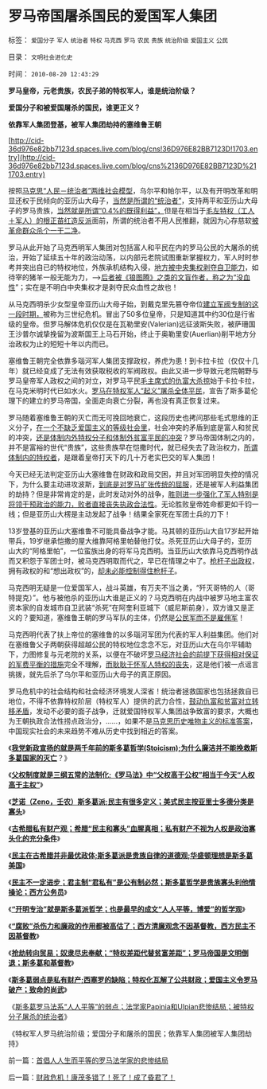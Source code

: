 # 罗马帝国屠杀国民的爱国军人集团

标签： `爱国分子` `军人` `统治者` `特权` `马克西` `罗马` `农民` `贵族` `统治阶级` `爱国主义` `公民` 

目录： `文明社会进化史`

时间： `2010-08-20 12:43:29`

**罗马皇帝，元老贵族，农民子弟的特权军人，谁是统治阶级？**

**爱国分子和被爱国屠杀的国民，谁更正义？**

**依靠军人集团登基，被军人集团劫持的塞维鲁王朝**

[http://cid-36d976e82bb7123d.spaces.live.com/blog/cns!36D976E82BB7123D!1703.entry](http://cid-36d976e82bb7123d.spaces.live.com/blog/cns%2136D976E82BB7123D%211703.entry)

按照[马克思“人民－统治者”两维社会模型](../../../2010/5/20/人民领袖人民爱，人民领袖爱人民.md)，乌尔平和帕尔平，以及有开明改革和明显还权于民倾向的亚历山大母子，[当然是所谓的“统治者”](../../../2010/5/19/既得利益者与“统治者”全无关联.md)，支持两平和亚历山大母子的罗马贵族，[当然就是所谓“0.4%的既得利益”，](http://blog.sina.com.cn/s/blog_5563a64d0100e39c.html)但是在相当于[毛左特权（工人＋军人）的根正苗红造反派](http://blog.163.com/darthvad/blog/static/53399470200971005657759)面前，所谓的统治者不用人民推翻，就因为心存慈软[被革命群众杀个一干二净](../../../2009/8/5/罗马独裁官科尔涅尼乌斯.苏拉和他的近卫军.md)。

罗马从此开始了马克西明军人集团对包括富人和平民在内的罗马公民的大屠杀的统治，开始了延续五十年的政治动荡，以内部元老院试图重新掌握权力，军人时时参考并突出自已的特权地位，外族承机结构入侵，[地方被中央集权剥夺自卫能力](../../../2010/5/15/中央集权社会危机时成为一盘散沙.md)，如待宰的猪羊一般无能为力，——>[后者被《狼图腾》之类的文盲作者，称之为“没血性](../../../2010/5/15/乱世和血性和东亚傻逼大赛史.md)”；实在是不明白中央集权才是剥夺民众血性之故也！

从马克西明杀少女型皇帝亚历山大母子始，到戴克里先篡夺帝位[建立军阀专制的这一段时期，](../../../2009/9/10/军阀割据不是地方民主自治.md)被称为三世纪危机。冒出了50多位皇帝，只是知道其中约30位是行省级的皇帝。但罗马解体危机仅仅是在瓦勒里安(Valerian)远征波斯失败，被萨珊国王沙普尔诚挚挽留为波斯国王上马石开始，终止于奥勒里安(Auerlian)削平地方分治政权为止的短短十年以内而已。

塞维鲁王朝完全依靠多瑙河军人集团支撑政权，养虎为患！到卡拉卡拉（仅仅十几年）就已经变成了无法有效获取税收的军阀政权。由此又进一步导致元老院朝野与罗马皇帝军人政权之间的对立，对罗马平民[毛主席式的仇富大杀掠](../../../2009/10/13/两千年社稷延寿之九字真言.md)始于卡拉卡拉，在马克米明时代已如水火。[罗马在特权军人“起义”屠杀全体平民](../../../2009/8/8/少数很明白真相的暴徒制造的黑社会暴行.md)，宣告了斯多葛伦理下的建立的罗马帝国，全面走向衰亡分裂，再也没有真正恢复过来。

罗马随着塞维鲁王朝的灭亡而无可挽回地衰亡，这段历史也拷问那些毛式思维的正义分子，[在一个不缺乏爱国主义的等级社会里](../../../2009/10/12/郭跳跳折腾“新爱国主义”盗版理学之嫌.md)，社会冲突的矛盾到底是富人和贫民的冲突，[还是体制内外特权分子和体制外贫富平民的冲突](../../../2009/8/10/主要矛盾很可能就是体制内外的矛盾.md)？罗马帝国体制之内的，并不是富裕的世代“贵族”，这些贵族早在恺撒时代，就已经失去了政治权力，[所谓体制内的特权者](../../../2009/8/10/主要矛盾很可能就是体制内外的矛盾.md)，是跟着皇帝打天下的几十万老实巴交的军人集团！

今天已经无法判定亚历山大塞维鲁在财政和政局交困，并且对军团明显失控的情况下，为什么要主动进攻波斯，[到底是对罗马扩张传统的屈服](../../../2010/7/4/国家主义没有经济危机，只有生存危机.md)，还是被军人利益集团的劫持？但是非常肯定的是，此时发动对外的战争，[胜则进一步强化了军人特别是将领干预政治的能力，败者直接丧失执政合法性](../../../2010/8/13/罗马军团的末日；罗马帝国象宋朝一样软弱.md)。无论胜败皇帝姓命都更如千钧一线；但是亚历山大楞是主动发起了战争！结果全家死在军团士兵的刀下！

13岁登基的亚历山大塞维鲁不可能具备战争才能。马其顿的亚历山大自17岁起开始带兵，19岁继承恺撒的屋大维靠阿格里帕替他打仗。杀死亚历山大母子的，亚历山大的“阿格里帕”，一位蛮族出身的将军马克西明。当亚历山大依靠马克西明作战而又积怨于军团士时，被马克西明取而代之，早已在情理之中了。[枪杆子出政权](http://cid-36d976e82bb7123d.spaces.live.com/blog/cns%2136D976E82BB7123D%211232.entry)，拥有政权的和“想出政权”的，[却未必能控制得住枪杆子](../../../2010/5/12/枪杆子保法制；争取民主宪政的更高效率的方式是非暴力.md)。

马克西明无疑是一位爱国军人，战斗英雄，有万夫不当之勇，“歼灭哥特的人（哥特提克）”。他与被他杀的亚历山大谁是正义的？马克西明在内战中被罗马地主富农资本家的自发城市自卫武装“杀死”在阿奎利亚城下（威尼斯前身），双方谁又是正义的？要知道，塞维鲁王朝的罗马军队的主体，仍然是[公民军而不是雇佣军](../../../2010/4/27/一个社会依靠外籍雇佣兵是值得关注的现象.md)！

马克西明代表了扶上帝位的塞维鲁的以多瑙河军团为代表的军人利益集团。他们对在塞维鲁父子两朝获得超越公民的特权地位念念不忘，对亚历山大在乌尔平辅助下，力图修复与元老院的关系，以便在不破坏[罗马经济社会的前提下获得相对保证的军费平衡的措施](../../../2009/7/19/为什么中国市场经济一直不能去特权化？？.md)完全不理解，[而耿耿于怀军人特权的丧失](../../../2009/7/29/阻碍中国深入改革的最顽固利益集团.md)，这是他们被一点谣言挑拨，就先后杀了乌尔平和亚历山大母子的真正原因。

罗马危机中的社会结构和社会经济环境发人深省！统治者拯救国家也包括拯救自已地位，不得不依靠特权阶层（特权军人）提供的武力合性，[鼓动仇富和贫富对立转移矛盾](../../../2010/3/1/要均贫富后才能民主吗？.md)，发动不必要的面子战争，迁就爱国特权军人集团战争致富的要求，大概也为王朝执政合法性捞点政治分，……，如果不是[马克思历史唯物主义的标准答案](../../../2010/6/2/历史教科书是有标准答案的“历史故事”.md)，中国现实社会的未来趋势不难从历史中找到相近的答案。

《[**我党新政宣扬的就是两千年前的斯多葛哲学(Stoicism);为什么廉洁并不能挽救斯多葛国家的灭亡**](../../../2010/8/8/廉政救国论者请了解两千年前的斯多葛哲学(Stoicism).md)？》

《[**父权制度就是三纲五常的法制化;《罗马法》中“父权高于公权”相当于今天“人权高于主权”**](../../../2010/8/8/罗马父权制度就是三纲五常的法制化.md)》

《[**芝诺（Zeno，壬农）斯多葛派;民主有很多定义；美式民主按亚里士多德分类是寡头**](../../../2010/8/16/美式民主属“寡头民主”；芝诺的斯多葛派.md)》

《[**古希腊私有财产观；希腊“民主和寡头”血腥真相；私有财产不视为人权是政治寡头化的充分条件**](../../../2010/8/17/私有财产是古希腊大帽子.md)》

《[**民主在古希腊并非最优政体;斯多葛派是贵族自律的道德观;华盛顿理想是斯多葛美国**](../../../2010/8/17/华盛顿理想是斯多葛美国;民主在古希腊并非最优政体.md)》

《[**民主不一定进步；君主制“君私有”是公有制必然；斯多葛哲学是贵族寡头利他情操论；西方公务员**](../../../2010/8/17/民主未必进步;；“君权私有”是公有制的必然.md)》

《[**“开明专治”就是斯多葛派哲学；也是最早的成文“人人平等，博爱”的哲学观**](../../../2010/8/18/罗马斯多葛皇帝们是孔儒难以想象的清廉奉公.md)》

《[**“腐败”杀伤力和廉政的作用都被高估了；西方清廉观念不因基督教，西方民主不因基督教**](../../../2010/8/18/腐败和廉政的影响都被高估了；斯多葛没能拯救罗马.md)》

《[**抢劫转向贸易；奴隶尽忠奉献；“特权差距代替贫富差距”；罗马帝国是文明倒退；斯多葛和基督教**](../../../2010/8/19/抢劫转贸易；斯多葛廉洁“特权代替贫富差距”.md)》

《[**斯多葛弱点是私有财产;西塞罗的缺陷；特权化瓦解了公共财政；爱国主义令罗马破产；致命的尚武**](../../../2010/8/19/斯多葛伦理弱点，和西塞罗的私有财产.md)》

《[斯多葛罗马法系“人人平等”的弱点；法学家Papinia和Ulpian悲惨结局；被特权分子屠杀的统治者](../../../2010/8/19/首倡人人生而平等的罗马法学家的悲惨结局.md)》

《特权军人罗马统治阶级；爱国分子和屠杀的国民；依靠军人集团被军人集团劫持》



前一篇：[首倡人人生而平等的罗马法学家的悲惨结局](../../../2010/8/19/首倡人人生而平等的罗马法学家的悲惨结局.md)

后一篇：[财政危机！康茂多错了！死了！成了昏君了！](../../../2010/8/20/财政危机！康茂多错了！死了！成了昏君了！.md)